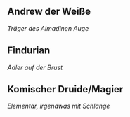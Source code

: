 ## Andrew der Weiße
*Träger des Almadinen Auge* 

## Findurian
*Adler auf der Brust*

## Komischer Druide/Magier
*Elementar, irgendwas mit Schlange*

